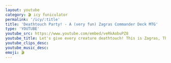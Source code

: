 ```yaml
---
layout: youtube
category: 🎬 icy funiculator
permalink: '/icy/:title'
title: 'Deathtouch Party! - A (very fun) Zagras Commander Deck MTG'
type: 'YOUTUBE'
youtube_src: https://www.youtube.com/embed/veRkAobuPZ8
youtube_title: Let's give every creature deathtouch! This is Zagras, Thief of Heartbeats. Enjoy an in-depth walk through one of my favorite new home-brewed Commander Decks. Sticking to fun retro cards and synergistic post-2020 party pieces, this is one that is easy to make and easy to play. As of the publishing of this video, each card is currently going for less than $1.00 online.
youtube_clips_desc:
youtube_music_desc: 
emoji: 🎬
---
```

